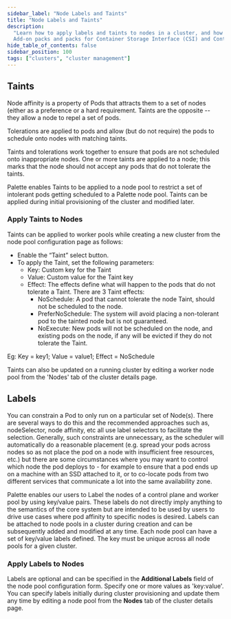 ```yaml
---
sidebar_label: "Node Labels and Taints"
title: "Node Labels and Taints"
description:
  "Learn how to apply labels and taints to nodes in a cluster, and how to specify Namespace labels and annotations to
  Add-on packs and packs for Container Storage Interface (CSI) and Container Network Interface (CNI) drivers."
hide_table_of_contents: false
sidebar_position: 100
tags: ["clusters", "cluster management"]
---
```


## Taints

Node affinity is a property of Pods that attracts them to a set of nodes (either as a preference or a hard requirement.
Taints are the opposite -- they allow a node to repel a set of pods.

Tolerations are applied to pods and allow (but do not require) the pods to schedule onto nodes with matching taints.

Taints and tolerations work together to ensure that pods are not scheduled onto inappropriate nodes. One or more taints
are applied to a node; this marks that the node should not accept any pods that do not tolerate the taints.

Palette enables Taints to be applied to a node pool to restrict a set of intolerant pods getting scheduled to a Palette
node pool. Taints can be applied during initial provisioning of the cluster and modified later.

### Apply Taints to Nodes

Taints can be applied to worker pools while creating a new cluster from the node pool configuration page as follows:

- Enable the “Taint” select button.
- To apply the Taint, set the following parameters:
  - Key: Custom key for the Taint
  - Value: Custom value for the Taint key
  - Effect: The effects define what will happen to the pods that do not tolerate a Taint. There are 3 Taint effects:
    - NoSchedule: A pod that cannot tolerate the node Taint, should not be scheduled to the node.
    - PreferNoSchedule: The system will avoid placing a non-tolerant pod to the tainted node but is not guaranteed.
    - NoExecute: New pods will not be scheduled on the node, and existing pods on the node, if any will be evicted if
      they do not tolerate the Taint.

Eg: Key = key1; Value = value1; Effect = NoSchedule

Taints can also be updated on a running cluster by editing a worker node pool from the 'Nodes' tab of the cluster
details page.

## Labels

You can constrain a Pod to only run on a particular set of Node(s). There are several ways to do this and the
recommended approaches such as, nodeSelector, node affinity, etc all use label selectors to facilitate the selection.
Generally, such constraints are unnecessary, as the scheduler will automatically do a reasonable placement (e.g. spread
your pods across nodes so as not place the pod on a node with insufficient free resources, etc.) but there are some
circumstances where you may want to control which node the pod deploys to - for example to ensure that a pod ends up on
a machine with an SSD attached to it, or to co-locate pods from two different services that communicate a lot into the
same availability zone.

Palette enables our users to Label the nodes of a control plane and worker pool by using key/value pairs. These labels
do not directly imply anything to the semantics of the core system but are intended to be used by users to drive use
cases where pod affinity to specific nodes is desired. Labels can be attached to node pools in a cluster during creation
and can be subsequently added and modified at any time. Each node pool can have a set of key/value labels defined. The
key must be unique across all node pools for a given cluster.

### Apply Labels to Nodes

Labels are optional and can be specified in the **Additional Labels** field of the node pool configuration form. Specify
one or more values as 'key:value'. You can specify labels initially during cluster provisioning and update them any time
by editing a node pool from the **Nodes** tab of the cluster details page.

